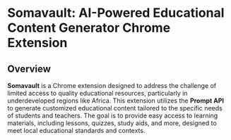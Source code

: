 # Somavault: AI-Powered Educational Content Generator Chrome Extension

## Overview

**Somavault** is a Chrome extension designed to address the challenge of limited access to quality educational resources, particularly in underdeveloped regions like Africa. This extension utilizes the **Prompt API** to generate customized educational content tailored to the specific needs of students and teachers. The goal is to provide easy access to learning materials, including lessons, quizzes, study aids, and more, designed to meet local educational standards and contexts.